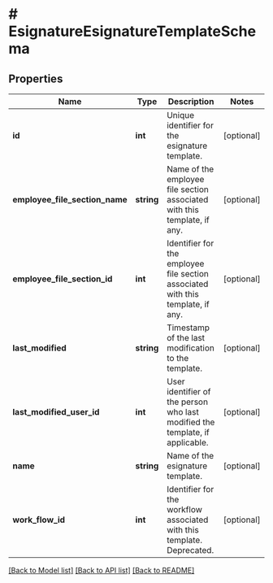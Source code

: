 # # EsignatureEsignatureTemplateSchema

## Properties

Name | Type | Description | Notes
------------ | ------------- | ------------- | -------------
**id** | **int** | Unique identifier for the esignature template. | [optional]
**employee_file_section_name** | **string** | Name of the employee file section associated with this template, if any. | [optional]
**employee_file_section_id** | **int** | Identifier for the employee file section associated with this template, if any. | [optional]
**last_modified** | **string** | Timestamp of the last modification to the template. | [optional]
**last_modified_user_id** | **int** | User identifier of the person who last modified the template, if applicable. | [optional]
**name** | **string** | Name of the esignature template. | [optional]
**work_flow_id** | **int** | Identifier for the workflow associated with this template. Deprecated. | [optional]

[[Back to Model list]](../../README.md#models) [[Back to API list]](../../README.md#endpoints) [[Back to README]](../../README.md)
